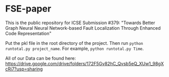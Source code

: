 # FSE-paper

This is the public repository for ICSE Submission #379: "Towards Better Graph Neural Neural Network-based Fault Localization Through Enhanced Code Representation"

Put the pkl file in the root directory of the project. Then run `python runtotal.py project_name`. For example, `python runtotal.py Time`. 

All of our Data can be found here: https://drive.google.com/drive/folders/172F5Gv82hC_Qvsb5eQ_XUw1_98gXcRi7?usp=sharing
